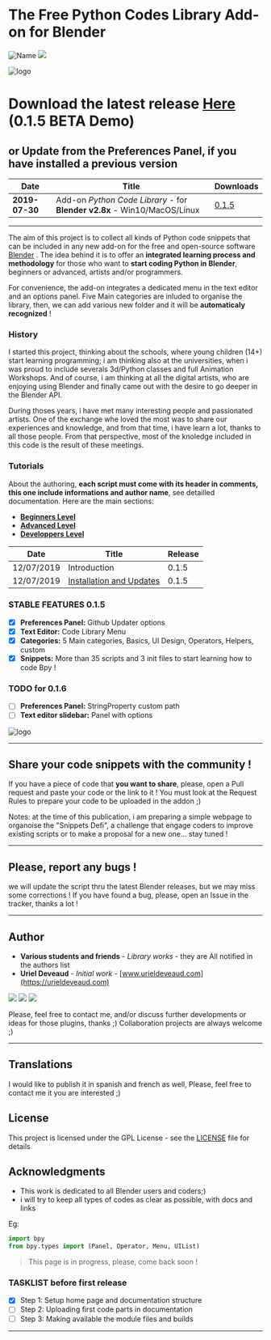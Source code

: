 # The Free Python Codes Library Add-on for Blender
<img src="https://img.shields.io/badge/Blender-2.8x-orange.svg" alt="Name" />  <img src="https://img.shields.io/badge/Python-Coding-purple.svg" />

![logo](https://github.com/KoreTeknology/python-codes-library-addon-for-Blender/blob/master/header_r1.jpg)

# Download the latest release [Here](https://github.com/KoreTeknology/python-codes-library-addon-for-Blender/releases) (0.1.5 BETA Demo)
## or Update from the Preferences Panel, if you have installed a previous version

| Date | Title | Downloads |
| --- | --- | --- |
| **2019-07-30** | Add-on *Python Code Library* - for **Blender v2.8x** - Win10/MacOS/Linux |[0.1.5](https://github.com/KoreTeknology/Quadraphonic-Plugins-for-VCV-Rack/releases) |

---

The aim of this project is to collect all kinds of Python code snippets that can be included in any new add-on for the free and open-source software [Blender](https://blender.org) . The idea behind it is to offer an <b>integrated learning process and methodology</b> for those who want to <b>start coding Python in Blender</b>, beginners or advanced, artists and/or programmers. 

For convenience, the add-on integrates a dedicated menu in the text editor and an options panel. Five Main categories are inluded to organise the library, then, we can add various new folder and it will be <b>automaticaly recognized</b> !

### History
I started this project, thinking about the schools, where young children (14+) start learning programming; i am thinking also at the universities, when i was proud to include severals 3d/Python classes and full Animation Workshops. And of course, i am thinking at all the digital artists, who are enjoying using Blender and finally came out with the desire to go deeper in the Blender API.

During thoses years, i have met many interesting people and passionated artists. One of the exchange whe loved the most was to share our experiences and knowledge, and from that time, i have learn a lot, thanks to all those people. From that perspective, most of the knoledge included in this code is the result of these meetings.

### Tutorials
About the authoring, <b>each script must come with its header in comments, this one include informations and author name</b>, see detailled documentation. Here are the main sections:

- **[Beginners Level](https://github.com/KoreTeknology/python-codes-library-addon-for-Blender/wiki/Installation-and-Updates)**
- **[Advanced Level](https://github.com/KoreTeknology/python-codes-library-addon-for-Blender/wiki/Installation-and-Updates)**
- **[Developpers Level](https://github.com/KoreTeknology/python-codes-library-addon-for-Blender/wiki/Installation-and-Updates)**

| Date | Title | Release |
| --- | --- | --- |
| 12/07/2019 | Introduction | 0.1.5 |
| 12/07/2019 | [Installation and Updates](https://github.com/KoreTeknology/python-codes-library-addon-for-Blender/wiki/Installation-and-Updates) | 0.1.5 |



### STABLE FEATURES 0.1.5
- [x] <b>Preferences Panel:</b> Github Updater options
- [x] <b>Text Editor:</b> Code Library Menu
- [x] <b>Categories:</b> 5 Main categories, Basics, UI Design, Operators, Helpers, custom
- [x] <b>Snippets:</b> More than 35 scripts and 3 init files to start learning how to code Bpy !

### TODO for 0.1.6
- [ ] <b>Preferences Panel:</b> StringProperty custom path
- [ ] <b>Text editor slidebar:</b> Panel with options

![logo](https://github.com/KoreTeknology/python-codes-library-addon-for-Blender/blob/master/header_r2.jpg)

---

## Share your code snippets with the community !
If you have a piece of code that <b>you want to share</b>, please, open a Pull request and paste your code or the link to it !
You must look at the Request Rules to prepare your code to be uploaded in the addon ;)

Notes: at the time of this publication, i am preparing a simple webpage to organoise the "Snippets Defi", a challenge that engage coders to improve existing scripts or to make a proposal for a new one... stay tuned !

---

## Please, report any bugs ! 
we will update the script thru the latest Blender releases, but we may miss some  corrections !
If you have found a bug, please, open an Issue in the tracker, thanks a lot !

---

## Author

* **Various students and friends** - *Library works* - they are All notified in the authors list
* **Uriel Deveaud** - *Initial work* - [www.urieldeveaud.com](https://urieldeveaud.com)

<img src="https://img.shields.io/badge/Aktiv-25-9cf.svg" /> <img src="https://img.shields.io/badge/5-Viento-9cf.svg" /> <img src="https://img.shields.io/badge/Kore-Teknology-9cf.svg" />

Please, feel free to contact me, and/or discuss further developments or ideas for those plugins, thanks ;)
Collaboration projects are always welcome ;)

---

## Translations

I would like to publish it in spanish and french as well, Please, feel free to contact me it you are interested ;)


## License

This project is licensed under the GPL License - see the [LICENSE](LICENSE) file for details


## Acknowledgments

* This work is dedicated to all Blender users and coders;)
* i will try to keep all types of codes as clear as possible, with docs and links

Eg:
```python
import bpy
from bpy.types import (Panel, Operator, Menu, UIList)
```
> This page is in progress, please, come back soon !

### TASKLIST before first release
- [x] Step 1: Setup home page and documentation structure
- [ ] Step 2: Uploading first code parts in documentation
- [ ] Step 3: Making available the module files and builds

---
